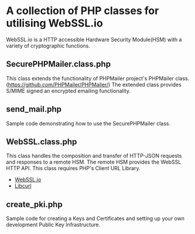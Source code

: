 # A collection of PHP classes for utilising WebSSL.io
WebSSL.io is a HTTP accessible Hardware Security Module(HSM) with a variety of cryptographic functions.

## SecurePHPMailer.class.php
This class extends the functionality of PHPMailer project's PHPMailer class. (https://github.com/PHPMailer/PHPMailer/)
The extended class provides S/MIME signed an encrypted emailing functionality. 

## send_mail.php
Sample code demonstrating how to use the SecurePHPMailer class. 

## WebSSL.class.php
This class handles the composition and transfer of HTTP-JSON requests and responses to a remote HSM. 
The remote HSM provides the WebSSL HTTP API. This class requires PHP's Client URL Library.
- [WebSSL.io](https://www.webssl.io)
- [Libcurl](https://www.php.net/manual/en/book.curl.php)

## create_pki.php
Sample code for creating a Keys and Certificates and setting up your own development Public Key Infrastructure.














